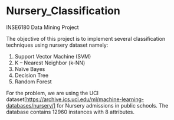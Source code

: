 # Nursery_Classification
INSE6180 Data Mining Project

The objective of this project is to implement several classification techniques using nursery dataset namely:
1) Support Vector Machine (SVM)
2) K – Nearest Neighbor (k-NN)
3) Naïve Bayes
4) Decision Tree
5) Random Forest

For the problem, we are using the UCI dataset[https://archive.ics.uci.edu/ml/machine-learning-databases/nursery/] for Nursery admissions in public schools. 
The database contains 12960 instances with 8 attributes.
